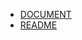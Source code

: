   * [DOCUMENT](./DOCUMENT)
  * [README](./README)


[//]: # (generated by https://www.npmjs.com/package/github-wiki-sidebar)
